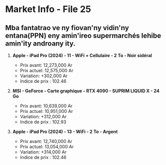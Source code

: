 # Market Info - File 25

## Mba fantatrao ve ny fiovan'ny vidin'ny entana(PPN) eny amin'ireo supermarchés lehibe amin'ity androany ity.

1. **Apple - iPad Pro (2024) - 11 - WiFi + Cellulaire - 2 To - Noir sidéral**
   - Prix avant: 12,273,000 Ar
   - Prix actuel: 12,575,000 Ar
   - Variation: +302,000 Ar
   - Indice de prix : 102.46

2. **MSI - GeForce - Carte graphique - RTX 4090 - SUPRIM LIQUID X - 24 Go**
   - Prix avant: 10,639,000 Ar
   - Prix actuel: 10,951,000 Ar
   - Variation: +312,000 Ar
   - Indice de prix : 102.93

3. **Apple - iPad Pro (2024) - 13 - WiFi - 2 To - Argent**
   - Prix avant: 12,740,000 Ar
   - Prix actuel: 13,054,000 Ar
   - Variation: +314,000 Ar
   - Indice de prix : 102.46

